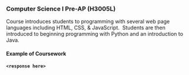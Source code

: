 ### Computer Science I Pre-AP (H3005L)

Course introduces students to programming with several web page languages including HTML, CSS, & JavaScript.  Students are then introduced to beginning programming with Python and an introduction to Java.

#### Example of Coursework

__`<response here>`__
